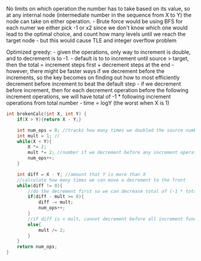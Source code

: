 No limits on which operation the number has to take based on its value, so at any internal node (intermediate number in the sequence from X to Y) the node can take on either operation.
    - Brute force would be using BFS for each numer we either pick -1 or x2 since we don't know which one would lead to the optimal choice, and count how many levels until we reach the target node
    - but this would cause TLE and integer overflow problem

Optimized greedy: 
    - given the operations, only way to increment is double, and to decrement is to -1.
    - default is to to increment until source > target, then the total = increment steps first + decrement steps at the end
    - however, there might be faster ways if we decrement before the increments, so the key becomes on finding out how to most efficiently decrement before increment to beat the default step
        - if we decrement before increment, then for each decrement operation before the following increment operations, we will have total of -1 * following increment operations from total number
    - time = logY (the worst when X is 1)
     
```cpp
int brokenCalc(int X, int Y) {
    if(X > Y){return X - Y;}

    int num_ops = 0; //tracks how many times we doubled the source number
    int mult = 1; //
    while(X < Y){
        X *= 2;
        mult *= 2; //number if we decrement before any increment operations
        num_ops++;
    }

    int diff = X - Y; //amount that Y is more than X
    //calculate how many times we can move a decrement to the front 
    while(diff != 0){
        //do the decrement first so we can decrease total of (-1 * total increment operation) from the final number
        if(diff - mult >= 0){ 
            diff -= mult;
            num_ops++;
        }
        //if diff is < mult, cannot decrement before all increment functions, can only do so after next increment function
        else{  
            mult /= 2;
        }
    }
    return num_ops;
}
```
